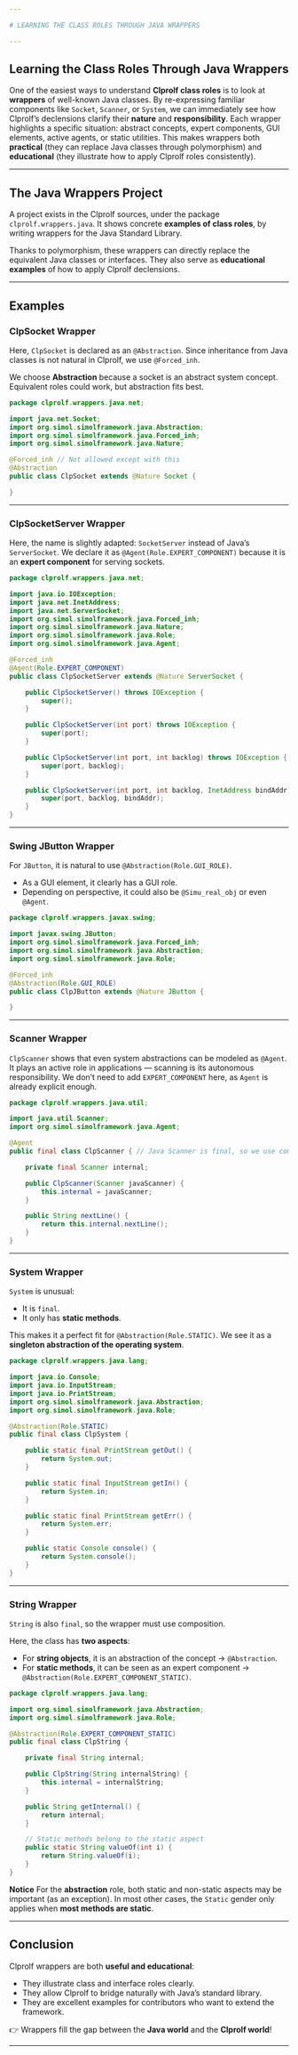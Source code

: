 ```yaml
---

# LEARNING THE CLASS ROLES THROUGH JAVA WRAPPERS

---
```


## Learning the Class Roles Through Java Wrappers

One of the easiest ways to understand **Clprolf class roles** is to look at **wrappers** of well-known Java classes.
By re-expressing familiar components like `Socket`, `Scanner`, or `System`, we can immediately see how Clprolf’s declensions clarify their **nature** and **responsibility**.
Each wrapper highlights a specific situation: abstract concepts, expert components, GUI elements, active agents, or static utilities.
This makes wrappers both **practical** (they can replace Java classes through polymorphism) and **educational** (they illustrate how to apply Clprolf roles consistently).

---

## The Java Wrappers Project

A project exists in the Clprolf sources, under the package `clprolf.wrappers.java`.
It shows concrete **examples of class roles**, by writing wrappers for the Java Standard Library.

Thanks to polymorphism, these wrappers can directly replace the equivalent Java classes or interfaces. They also serve as **educational examples** of how to apply Clprolf declensions.

---

## Examples

### ClpSocket Wrapper

Here, `ClpSocket` is declared as an `@Abstraction`.
Since inheritance from Java classes is not natural in Clprolf, we use `@Forced_inh`.

We choose **Abstraction** because a socket is an abstract system concept. Equivalent roles could work, but abstraction fits best.

```java
package clprolf.wrappers.java.net;

import java.net.Socket;
import org.simol.simolframework.java.Abstraction;
import org.simol.simolframework.java.Forced_inh;
import org.simol.simolframework.java.Nature;

@Forced_inh // Not allowed except with this
@Abstraction
public class ClpSocket extends @Nature Socket {

}
```

---

### ClpSocketServer Wrapper

Here, the name is slightly adapted: `SocketServer` instead of Java’s `ServerSocket`.
We declare it as `@Agent(Role.EXPERT_COMPONENT)` because it is an **expert component** for serving sockets.

```java
package clprolf.wrappers.java.net;

import java.io.IOException;
import java.net.InetAddress;
import java.net.ServerSocket;
import org.simol.simolframework.java.Forced_inh;
import org.simol.simolframework.java.Nature;
import org.simol.simolframework.java.Role;
import org.simol.simolframework.java.Agent;

@Forced_inh
@Agent(Role.EXPERT_COMPONENT)
public class ClpSocketServer extends @Nature ServerSocket {

    public ClpSocketServer() throws IOException {
        super();
    }

    public ClpSocketServer(int port) throws IOException {
        super(port);
    }

    public ClpSocketServer(int port, int backlog) throws IOException {
        super(port, backlog);
    }

    public ClpSocketServer(int port, int backlog, InetAddress bindAddr) throws IOException {
        super(port, backlog, bindAddr);
    }
}
```

---

### Swing JButton Wrapper

For `JButton`, it is natural to use `@Abstraction(Role.GUI_ROLE)`.

* As a GUI element, it clearly has a GUI role.
* Depending on perspective, it could also be `@Simu_real_obj` or even `@Agent`.

```java
package clprolf.wrappers.javax.swing;

import javax.swing.JButton;
import org.simol.simolframework.java.Forced_inh;
import org.simol.simolframework.java.Abstraction;
import org.simol.simolframework.java.Role;

@Forced_inh
@Abstraction(Role.GUI_ROLE)
public class ClpJButton extends @Nature JButton {

}
```

---

### Scanner Wrapper

`ClpScanner` shows that even system abstractions can be modeled as `@Agent`.
It plays an active role in applications — scanning is its autonomous responsibility.
We don’t need to add `EXPERT_COMPONENT` here, as `Agent` is already explicit enough.

```java
package clprolf.wrappers.java.util;

import java.util.Scanner;
import org.simol.simolframework.java.Agent;

@Agent
public final class ClpScanner { // Java Scanner is final, so we use composition

    private final Scanner internal;

    public ClpScanner(Scanner javaScanner) {
        this.internal = javaScanner;
    }

    public String nextLine() {
        return this.internal.nextLine();
    }
}
```

---

### System Wrapper

`System` is unusual:

* It is `final`.
* It only has **static methods**.

This makes it a perfect fit for `@Abstraction(Role.STATIC)`.
We see it as a **singleton abstraction of the operating system**.

```java
package clprolf.wrappers.java.lang;

import java.io.Console;
import java.io.InputStream;
import java.io.PrintStream;
import org.simol.simolframework.java.Abstraction;
import org.simol.simolframework.java.Role;

@Abstraction(Role.STATIC)
public final class ClpSystem {

    public static final PrintStream getOut() {
        return System.out;
    }

    public static final InputStream getIn() {
        return System.in;
    }

    public static final PrintStream getErr() {
        return System.err;
    }

    public static Console console() {
        return System.console();
    }
}
```

---

### String Wrapper

`String` is also `final`, so the wrapper must use composition.

Here, the class has **two aspects**:

* For **string objects**, it is an abstraction of the concept → `@Abstraction`.
* For **static methods**, it can be seen as an expert component → `@Abstraction(Role.EXPERT_COMPONENT_STATIC)`.

```java
package clprolf.wrappers.java.lang;

import org.simol.simolframework.java.Abstraction;
import org.simol.simolframework.java.Role;

@Abstraction(Role.EXPERT_COMPONENT_STATIC)
public final class ClpString {

    private final String internal;

    public ClpString(String internalString) {
        this.internal = internalString;
    }

    public String getInternal() {
        return internal;
    }

    // Static methods belong to the static aspect
    public static String valueOf(int i) {
        return String.valueOf(i);
    }
}
```

**Notice**
For the **abstraction** role, both static and non-static aspects may be important (as an exception).
In most other cases, the `Static` gender only applies when **most methods are static**.

---

## Conclusion

Clprolf wrappers are both **useful and educational**:

* They illustrate class and interface roles clearly.
* They allow Clprolf to bridge naturally with Java’s standard library.
* They are excellent examples for contributors who want to extend the framework.

👉 Wrappers fill the gap between the **Java world** and the **Clprolf world**!

---
